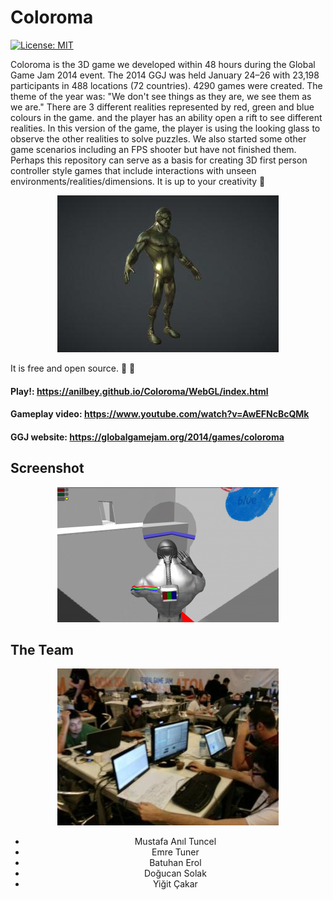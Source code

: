 # Coloroma
[![License: MIT](https://img.shields.io/badge/License-MIT-green.svg)](https://opensource.org/licenses/MIT)

Coloroma is the 3D game we developed within 48 hours during the Global Game Jam 2014 event.
The 2014 GGJ was held January 24–26 with 23,198 participants in 488 locations (72 countries). 4290 games were created.
The theme of the year was: "We don't see things as they are, we see them as we are." There are 3 different realities represented by red, green and blue colours in the game. and the player has an ability open a rift to see different realities. In this version of the game, the player is using the looking glass to observe the other realities to solve puzzles. We also started some other game scenarios including an FPS shooter but have not finished them. Perhaps this repository can serve as a basis for creating 3D first person controller style games that include interactions with unseen environments/realities/dimensions. It is up to your creativity :ghost: 


<p align="center">
  <img src="doc/images/kartush.jpg" />
</p>

It is free and open source. :clap: :tada:

#### Play!: https://anilbey.github.io/Coloroma/WebGL/index.html

#### Gameplay video: https://www.youtube.com/watch?v=AwEFNcBcQMk

#### GGJ website: https://globalgamejam.org/2014/games/coloroma

## Screenshot

<p align="center">
  <img src="doc/images/coloromagame.png" />
</p>

## The Team


<div align="center">
<img src="doc/images/ggj14_1.jpg" />

<ul>
  <li>Mustafa Anıl Tuncel</li>
  <li>Emre Tuner</li>
  <li>Batuhan Erol</li>
  <li>Doğucan Solak</li>
  <li>Yiğit Çakar</li>
</ul>  

</div>

